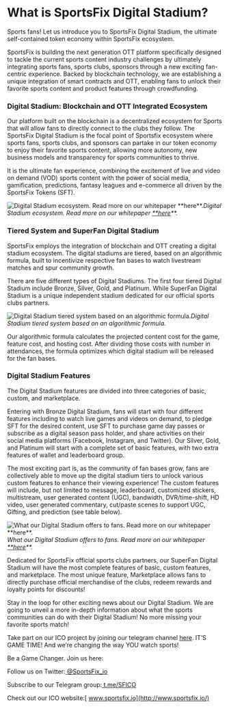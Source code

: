 
# What is SportsFix Digital Stadium?

Sports fans! Let us introduce you to SportsFix Digital Stadium, the ultimate self-contained token economy within SportsFix ecosystem.

SportsFix is building the next generation OTT platform specifically designed to tackle the current sports content industry challenges by ultimately integrating sports fans, sports clubs, sponsors through a new exciting fan-centric experience. Backed by blockchain technology, we are establishing a unique integration of smart contracts and OTT, enabling fans to unlock their favorite sports content and product features through crowdfunding.

### **Digital Stadium: Blockchain and OTT Integrated Ecosystem**

Our platform built on the blockchain is a decentralized ecosystem for Sports that will allow fans to directly connect to the clubs they follow. The SportsFix Digital Stadium is the focal point of Sportsfix ecosystem where sports fans, sports clubs, and sponsors can partake in our token economy to enjoy their favorite sports content, allowing more autonomy, new business models and transparency for sports communities to thrive.

It is the ultimate fan experience, combining the excitement of live and video on demand (VOD) sports content with the power of social media, gamification, predictions, fantasy leagues and e-commerce all driven by the SportsFix Tokens (SFT).

![Digital Stadium ecosystem. Read more on our whitepaper [**here](https://sportsfix.io/)**.](https://cdn-images-1.medium.com/max/3808/1*OgdTOX-OfVBOAFqRszsgHg.png)*Digital Stadium ecosystem. Read more on our whitepaper [**here](https://sportsfix.io/)**.*

### **Tiered System and SuperFan Digital Stadium**

SportsFix employs the integration of blockchain and OTT creating a digital stadium ecosystem. The digital stadiums are tiered, based on an algorithmic formula, built to incentivize respective fan bases to watch livestream matches and spur community growth.

There are five different types of Digital Stadiums. The first four tiered Digital Stadium include Bronze, Silver, Gold, and Platinum. While SuperFan Digital Stadium is a unique independent stadium dedicated for our official sports clubs partners.

![Digital Stadium tiered system based on an algorithmic formula.](https://cdn-images-1.medium.com/max/3716/1*lw64nBUFPuO7G62LNP1-mQ.png)*Digital Stadium tiered system based on an algorithmic formula.*

Our algorithmic formula calculates the projected content cost for the game, feature cost, and hosting cost. After dividing those costs with number in attendances, the formula optimizes which digital stadium will be released for the fan bases.

### **Digital Stadium Features**

The Digital Stadium features are divided into three categories of basic, custom, and marketplace.

Entering with Bronze Digital Stadium, fans will start with four different features including to watch live games and videos on demand, to pledge SFT for the desired content, use SFT to purchase game day passes or subscribe as a digital season pass holder, and share activities on their social media platforms (Facebook, Instagram, and Twitter). Our Silver, Gold, and Platinum will start with a complete set of basic features, with two extra features of wallet and leaderboard group.

The most exciting part is, as the community of fan bases grow, fans are collectively able to move up the digital stadium tiers to unlock various custom features to enhance their viewing experience! The custom features will include, but not limited to message, leaderboard, customized stickers, multistream, user generated content (UGC), bandwidth, DVR/time-shift, HD video, user generated commentary, cut/paste scenes to support UGC, Gifting, and prediction (see table below).

![What our Digital Stadium offers to fans. Read more on our whitepaper [**here](https://sportsfix.io/)**.](https://cdn-images-1.medium.com/max/3540/1*7elUQmfRFL3TvN7riLYSsw.png)*What our Digital Stadium offers to fans. Read more on our whitepaper [**here](https://sportsfix.io/)**.*

Dedicated for SportsFix official sports clubs partners, our SuperFan Digital Stadium will have the most complete features of basic, custom features, and marketplace. The most unique feature, Marketplace allows fans to directly purchase official merchandise of the clubs, redeem rewards and loyalty points for discounts!

Stay in the loop for other exciting news about our Digital Stadium. We are going to unveil a more in-depth information about what the sports communities can do with their Digital Stadium! No more missing your favorite sports match!

Take part on our ICO project by joining our telegram channel [here](https://t.me/SFICO). IT’S GAME TIME! And we’re changing the way YOU watch sports!

Be a Game Changer. Join us here:

Follow us on Twitter:[ @SportsFix_io](https://twitter.com/SportsFix_io)

Subscribe to our Telegram group:[ t.me/SFICO](https://t.me/SFICO)

Check out our ICO website:[ www.sportsfix.io](http://www.sportsfix.io/)
